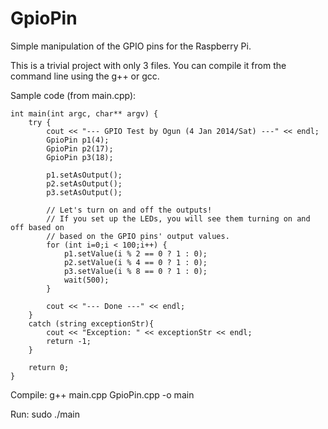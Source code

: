 GpioPin
=======

Simple manipulation of the GPIO pins for the Raspberry Pi.

This is a trivial project with only 3 files. You can compile it from the command line using the g++ or gcc.


Sample code (from main.cpp):



    int main(int argc, char** argv) {
        try {
            cout << "--- GPIO Test by Ogun (4 Jan 2014/Sat) ---" << endl;
            GpioPin p1(4);
            GpioPin p2(17);
            GpioPin p3(18);
            
            p1.setAsOutput();
            p2.setAsOutput();
            p3.setAsOutput();
    
            // Let's turn on and off the outputs!
            // If you set up the LEDs, you will see them turning on and off based on
            // based on the GPIO pins' output values.
            for (int i=0;i < 100;i++) {
                p1.setValue(i % 2 == 0 ? 1 : 0);
                p2.setValue(i % 4 == 0 ? 1 : 0);
                p3.setValue(i % 8 == 0 ? 1 : 0);
                wait(500);
            }
            
            cout << "--- Done ---" << endl;
        }
        catch (string exceptionStr){
            cout << "Exception: " << exceptionStr << endl;
            return -1;
        }
        
        return 0;
    }



Compile: g++ main.cpp GpioPin.cpp  -o main

Run: sudo ./main
